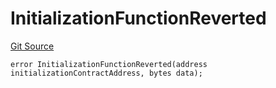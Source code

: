 # InitializationFunctionReverted
[Git Source](https://github.com/thrackle-io/rules-protocol/blob/121468a758a67e73dd1df571fd4e956242c3c973/src/economic/ruleStorage/RuleStorageDiamondLib.sol)


```solidity
error InitializationFunctionReverted(address initializationContractAddress, bytes data);
```

